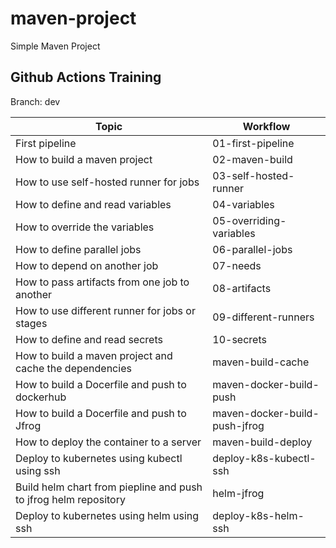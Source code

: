 # maven-project

Simple Maven Project

## Github Actions Training
Branch: dev

Topic|Workflow| 
|----|-----|
|First pipeline|01-first-pipeline|
|How to build a maven project|02-maven-build|
|How to use self-hosted runner for jobs|03-self-hosted-runner|
|How to define and read variables|04-variables|
|How to override the variables|05-overriding-variables|
|How to define parallel jobs|06-parallel-jobs|
|How to depend on another job|07-needs|
|How to pass artifacts from one job to another|08-artifacts|
|How to use different runner for jobs or stages|09-different-runners|
|How to define and read secrets|10-secrets|
|How to build a maven project and cache the dependencies|maven-build-cache|
|How to build a Docerfile and push to dockerhub|maven-docker-build-push|
|How to build a Docerfile and push to Jfrog|maven-docker-build-push-jfrog|
|How to deploy the container to a server|maven-build-deploy|
|Deploy to kubernetes using kubectl using ssh|deploy-k8s-kubectl-ssh|
|Build helm chart from piepline and push to jfrog helm repository|helm-jfrog|
|Deploy to kubernetes using helm using ssh|deploy-k8s-helm-ssh|
